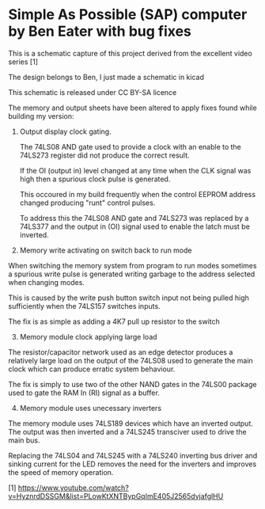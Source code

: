 Simple As Possible (SAP) computer by Ben Eater with bug fixes
==============================================

This is a schematic capture of this project derived from the excellent video series [1]

The design belongs to Ben, I just made a schematic in kicad

This schematic is released under CC BY-SA licence

The memory and output sheets have been altered to apply fixes found
  while building my version:

1) Output display clock gating.
    
   The 74LS08 AND gate used to provide a clock with an enable to the
     74LS273 register did not produce the correct result.
      
   If the OI (output in) level changed at any time when the CLK signal
     was high then a spurious clock pulse is generated.

   This occoured in my build frequently when the control EEPROM
     address changed producing "runt" control pulses.

   To address this the 74LS08 AND gate and 74LS273 was replaced by a
     74LS377 and the output in (OI) signal used to enable the latch
     must be inverted.

2) Memory write activating on switch back to run mode
   
  When switching the memory system from program to run modes sometimes
    a spurious write pulse is generated writing garbage to the address
    selected when changing modes.

  This is caused by the write push button switch input not being
    pulled high sufficiently when the 74LS157 switches inputs.

  The fix is as simple as adding a 4K7 pull up resistor to the switch

3) Memory module clock applying large load

  The resistor/capacitor network used as an edge detector produces a
    relatively large load on the output of the 74LS08 used to generate
    the main clock which can produce erratic system behaviour.

  The fix is simply to use two of the other NAND gates in the 74LS00
    package used to gate the RAM In (RI) signal as a buffer.

4) Memory module uses unecessary inverters

  The memory module uses 74LS189 devices which have an inverted
    output. The output was then inverted and a 74LS245 transciver used
    to drive the main bus.

  Replacing the 74LS04 and 74LS245 with a 74LS240 inverting bus driver
    and sinking current for the LED removes the need for the inverters
    and improves the speed of memory operation.

[1] https://www.youtube.com/watch?v=HyznrdDSSGM&list=PLowKtXNTBypGqImE405J2565dvjafglHU

